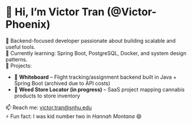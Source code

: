 # 👋 Hi, I’m Victor Tran (@Victor-Phoenix)

🧠 Backend-focused developer passionate about building scalable and useful tools.  
🌱 Currently learning: Spring Boot, PostgreSQL, Docker, and system design patterns.  
🔨 Projects:
- 🛫 **Whiteboard** – Flight tracking/assignment backend built in Java + Spring Boot (archived due to API costs)
- 🌿 **Weed Store Locator (in progress)** – SaaS project mapping cannabis products to store inventory

📫 Reach me: victor.tran@snhu.edu  
⚡ Fun fact: I was kid number two in *Hannah Montana* 😄
